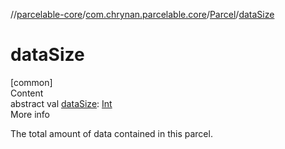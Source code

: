 //[parcelable-core](../../index.md)/[com.chrynan.parcelable.core](../index.md)/[Parcel](index.md)/[dataSize](data-size.md)



# dataSize  
[common]  
Content  
abstract val [dataSize](data-size.md): [Int](https://kotlinlang.org/api/latest/jvm/stdlib/kotlin/-int/index.html)  
More info  


The total amount of data contained in this parcel.

  



